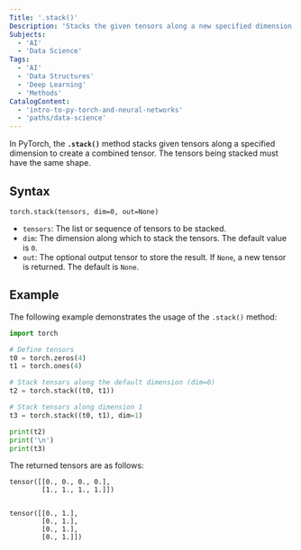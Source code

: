 ```yaml
---
Title: '.stack()'
Description: 'Stacks the given tensors along a new specified dimension.'
Subjects:
  - 'AI'
  - 'Data Science'
Tags:
  - 'AI'
  - 'Data Structures'
  - 'Deep Learning'
  - 'Methods'
CatalogContent:
  - 'intro-to-py-torch-and-neural-networks'
  - 'paths/data-science'
---
```


In PyTorch, the **`.stack()`** method stacks given tensors along a specified dimension to create a combined tensor. The tensors being stacked must have the same shape.

## Syntax

```pseudo
torch.stack(tensors, dim=0, out=None)
```

- `tensors`: The list or sequence of tensors to be stacked.
- `dim`: The dimension along which to stack the tensors. The default value is `0`.
- `out`: The optional output tensor to store the result. If `None`, a new tensor is returned. The default is `None`.

## Example

The following example demonstrates the usage of the `.stack()` method:

```py
import torch

# Define tensors
t0 = torch.zeros(4)
t1 = torch.ones(4)

# Stack tensors along the default dimension (dim=0)
t2 = torch.stack((t0, t1))

# Stack tensors along dimension 1
t3 = torch.stack((t0, t1), dim=1)

print(t2)
print('\n')
print(t3)
```

The returned tensors are as follows:

```shell
tensor([[0., 0., 0., 0.],
        [1., 1., 1., 1.]])


tensor([[0., 1.],
        [0., 1.],
        [0., 1.],
        [0., 1.]])
```
